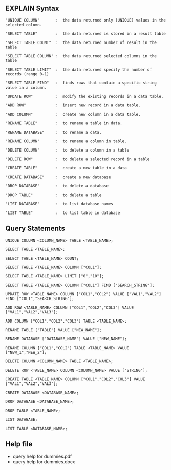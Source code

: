 ##  EXPLAIN Syntax

``` "UNIQUE COLUMN"       :  the data returned only (UNIQUE) values in the selected column. ```   

``` "SELECT TABLE"        :  the data returned is stored in a result table ``` 

``` "SELECT TABLE COUNT"  :  the data returned number of result in the table ``` 

``` "SELECT TABLE COLUMN" :  the data returned selected columns in the table ``` 

``` "SELECT TABLE LIMIT"  :  the data returned specify the number of records (range 0-1) ``` 

``` "SELECT TABLE FIND"   :  finds rows that contain a specific string value in a column. ``` 
    
``` "UPDATE ROW"          :  modify the existing records in a data table. ```    

``` "ADD ROW"             :  insert new record in a data table. ```  

``` "ADD COLUMN"          :  create new column in a data table. ```   

``` "RENAME TABLE"        :  to rename a table in data. ```     

``` "RENAME DATABASE"     :  to rename a data. ```           

``` "RENAME COLUMN"       :  to rename a column in table. ```    

``` "DELETE COLUMN"       :  to delete a column in a table ```  

``` "DELETE ROW"          :  to delete a selected record in a table  ```   
        
``` "CREATE TABLE"        :  create a new table in a data ``` 

``` "CREATE DATABASE"     :  create a new database ```   

``` "DROP DATABASE"       :  to delete a database ```   

``` "DROP TABLE"          :  to delete a table ```    

``` "LIST DATABASE"       :  to list database names ```    

``` "LIST TABLE"          :  to list table in database ``` 

##  Query Statements

``` UNIQUE COLUMN <COLUMN_NAME> TABLE <TABLE_NAME>; ```

``` SELECT TABLE <TABLE_NAME>; ```

``` SELECT TABLE <TABLE_NAME> COUNT;  ```

``` SELECT TABLE <TABLE_NAME> COLUMN ["COL1"]; ```

``` SELECT TABLE <TABLE_NAME> LIMIT ["0","10"]; ```

``` SELECT TABLE <TABLE_NAME> COLUMN ["COL1"] FIND ["SEARCH_STRING"];  ```

``` UPDATE ROW <TABLE_NAME> COLUMN ["COL1","COL2"] VALUE ["VAL1","VAL2"] FIND ["COL1","SEARCH_STRING"]; ```

``` ADD ROW <TABLE_NAME> COLUMN ["COL1","COL2","COL3"] VALUE ["VAL1","VAL2","VAL3"];  ```

``` ADD COLUMN ["COL1","COL2","COL3"] TABLE <TABLE_NAME>;  ```

``` RENAME TABLE ["TABLE"] VALUE ["NEW_NAME"];  ```

``` RENAME DATABASE ["DATABASE_NAME"] VALUE ["NEW_NAME"];  ```

``` RENAME COLUMN ["COL1","COL2"] TABLE <TABLE_NAME> VALUE ["NEW_1","NEW_2"];  ```

``` DELETE COLUMN <COLUMN_NAME> TABLE <TABLE_NAME>;  ```
    
``` DELETE ROW <TABLE_NAME> COLUMN <COLUMN_NAME> VALUE ["STRING"]; ```
    
``` CREATE TABLE <TABLE_NAME> COLUMN ["COL1","COL2","COL3"] VALUE ["VAL1","VAL2","VAL3"]; ```
    
``` CREATE DATABASE <DATABASE_NAME>; ```
    
``` DROP DATABASE <DATABASE_NAME>; ```
    
``` DROP TABLE <TABLE_NAME>; ```
    
``` LIST DATABASE; ```
    
``` LIST TABLE <DATABASE_NAME>; ```

##  Help file
 + query help for dummies.pdf
 + query help for dummies.docx
